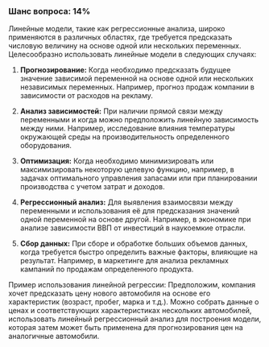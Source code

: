### Шанс вопроса: 14%

Линейные модели, такие как регрессионные анализа, широко применяются в различных областях, где требуется предсказать числовую величину на основе одной или нескольких переменных. Целесообразно использовать линейные модели в следующих случаях:

1. **Прогнозирование:** Когда необходимо предсказать будущее значение зависимой переменной на основе одной или нескольких независимых переменных. Например, прогноз продаж компании в зависимости от расходов на рекламу.

2. **Анализ зависимостей:** При наличии прямой связи между переменными и когда можно предположить линейную зависимость между ними. Например, исследование влияния температуры окружающей среды на производительность определенного оборудования.

3. **Оптимизация:** Когда необходимо минимизировать или максимизировать некоторую целевую функцию, например, в задачах оптимального управления запасами или при планировании производства с учетом затрат и доходов.

4. **Регрессионный анализ:** Для выявления взаимосвязи между переменными и использования её для предсказания значений одной переменной на основе другой. Например, в экономике при анализе зависимости ВВП от инвестиций в наукоемкие отрасли.

5. **Сбор данных:** При сборе и обработке больших объемов данных, когда требуется быстро определить важные факторы, влияющие на результат. Например, в маркетинге для анализа рекламных кампаний по продажам определенного продукта.

Пример использования линейной регрессии: Предположим, компания хочет предсказать цену нового автомобиля на основе его характеристик (возраст, пробег, марка и т.д.). Можно собрать данные о ценах и соответствующих характеристиках нескольких автомобилей, использовать линейный регрессионный анализ для построения модели, которая затем может быть применена для прогнозирования цен на аналогичные автомобили.